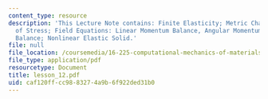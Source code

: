 ```yaml
---
content_type: resource
description: 'This Lecture Note contains: Finite Elasticity; Metric Changes; State
  of Stress; Field Equations: Linear Momentum Balance, Angular Momentum Balance, Energy
  Balance; Nonlinear Elastic Solid.'
file: null
file_location: /coursemedia/16-225-computational-mechanics-of-materials-fall-2003/caf120ffcc9883274a9b6f922ded31b0_lesson_12.pdf
file_type: application/pdf
resourcetype: Document
title: lesson_12.pdf
uid: caf120ff-cc98-8327-4a9b-6f922ded31b0
---
```

